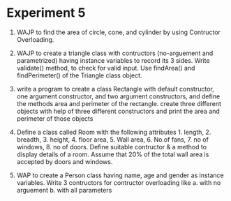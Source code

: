 # Experiment 5

1. WAJP to find the area of circle, cone, and cylinder by using Contructor Overloading.

2. WAJP to create a triangle class with contructors (no-arguement and parametrized) having instance variables to record its 3 sides. Write validate() method, to check for valid input. Use findArea() and findPerimeter() of the Triangle class object.

3. write a program to create a class Rectangle with default constructor, one argument constructor, and two argument constructors, and define the methods area and perimeter of the rectangle. create three different objects with help of three different constructors and print the area and perimeter of those objects

4. Define a class called Room with the following attributes 1. length, 2. breadth, 3. height, 4. floor area, 5. Wall area, 6. No.of fans, 7. no of windows, 8. no of doors. Define suitable contructor & a method to display details of a room. Assume that 20% of the total wall area is accepted by doors and windows.

5. WAP to create a Person class having name, age and gender as instance variables. Write 3 contructors for contructor overloading like 
a. with no arguement
b. with all parameters 
